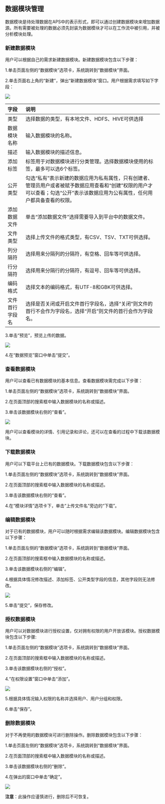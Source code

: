 ## 数据模块管理

数据模块是待处理数据在APS中的表示形式，即可以通过创建数据模块来增加数据源。所有需要被处理的数据必须先封装为数据模块才可以在工作流中被引用，并被分析模块处理。

### 新建数据模块

用户可以根据自己的需求新建数据模块。新建数据模块包含以下步骤：

1.单击页面左侧的“数据模块”选项卡，系统跳转到“数据模块”界面。

2.单击页面右上角的“新建”，弹出“新建数据模块”窗口。用户根据需求填写如下字段：

![](/assets/新建数据模块.png)

| 字段 | 说明 |
|:--- |:--- |
| 类型 | 选择数据的类型，有本地文件、HDFS、HIVE可供选择 |
|数据模块名称 |输入数据模块的名称。|
|描述 | 输入数据模块的描述信息。|
|添加标签|标签用于对数据模块进行分类管理。选择数据模块使用的标签，最多可以选6个标签。|
|公开类型|勾选“私有”表示新建的数据应用为私有属性，只有创建者、管理员用户或者被赋予数据应用查看和“创建”权限的用户才可以查看；勾选“公开”表示该数据应用为公有属性，任何用户都具备查看的权限。|
|添加数据文件|单击“添加数据文件”选择需要导入到平台中的数据文件。|
|文件类型|选择上传文件的格式类型，有CSV、TSV、TXT可供选择。|
|列分隔符|选择用来分隔列的分隔符，有空格、回车等可供选择。|
|行分隔符|选择用来分隔行的分隔符，有逗号、回车等可供选择。|
|编码格式|选择文本的编码格式，有UTF-8和GBK可供选择。|
|文件首行字段名|选择是否关闭或开启文件首行字段名，选择“关闭”则文件的首行不会作为字段名，选择“开启”则文件的首行会作为字段名。|
3.单击“预览”，预览上传的数据。

![](/assets/创建数据模块.png)

4.在“数据预览”窗口中单击“提交”。

### 查看数据模块

用户可以查看已有数据模块的基本信息。查看数据模块需完成以下步骤：

1.单击页面左侧的“数据模块”选项卡，系统跳转到“数据模块”界面。

2.在页面顶部的搜索框中输入数据模块的名称或描述。

3.单击该数据模块右侧的“查看”。

![](/assets/查看数据模块.png)

用户可以查看模块的详情、引用记录和评论，还可以在查看的过程中下载该数据模块。

### 下载数据模块

用户可以下载平台上已有的数据模块。下载数据模块包含以下步骤：

1.单击页面左侧的“数据模块”选项卡，系统跳转到“数据模块”界面。

2.在页面顶部的搜索框中输入数据模块的名称或描述。

3.单击该数据模块右侧的“查看”。

4.在“模块详情”选项卡下，单击“上传文件名”旁边的“下载”。


### 编辑数据模块

对于已有的数据模块，用户可以随时根据需求编辑该数据模块。编辑数据模块包含以下步骤：

1.单击页面左侧的“数据模块”选项卡，系统跳转到“数据模块”界面。

2.在页面顶部的搜索框中输入数据模块的名称或描述。

3.单击该数据模块右侧的“编辑”。

4.根据具体情况修改描述、添加标签、公开类型字段的信息，其他字段则无法修改。

![](/assets/编辑数据模块.png)

5.单击“提交”，保存修改。

### 授权数据模块

用户可以对数据模块进行授权设置，仅对拥有权限的用户开放该模块。授权数据模块包含以下步骤:

1.单击页面左侧的“数据模块”选项卡，系统跳转到“数据模块”界面。

2.在页面顶部的搜索框中输入数据模块的名称或描述。

3.单击该数据模块右侧的“授权”。

4.“在权限设置”窗口中单击“添加”。

![](/assets/数据模块授权.png)

5.根据具体情况输入权限的名称并选择用户、用户分组和权限。

6.单击“保存”。

### 删除数据模块

对于不再使用的数据模块可进行删除操作。删除数据模块包含以下步骤：

1.单击页面左侧的“数据模块”选项卡，系统跳转到“数据模块”界面。

2.在页面顶部的搜索框中输入数据模块的名称或描述。

3.单击该数据模块右侧的“删除”。

4.在弹出的窗口中单击“确定”。

![](/assets/删除数据模块.png)

**注意**：此操作应谨慎进行，删除后不可恢复。

